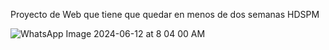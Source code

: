 Proyecto de Web que tiene que quedar en menos de dos semanas HDSPM

![WhatsApp Image 2024-06-12 at 8 04 00 AM](https://github.com/akaXala/web/assets/144200243/217b8923-ece9-4617-b031-ebf9481c50f3)
